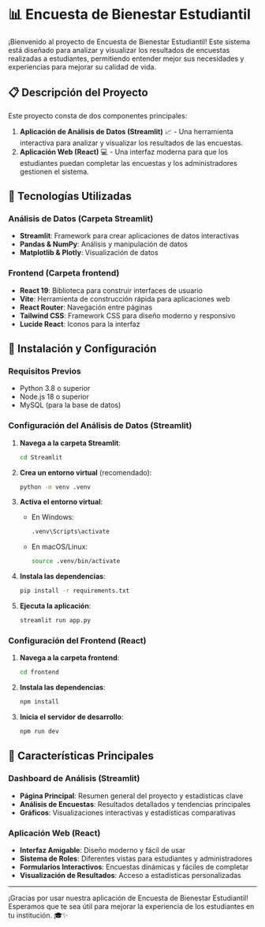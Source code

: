 # 📊 Encuesta de Bienestar Estudiantil

¡Bienvenido al proyecto de Encuesta de Bienestar Estudiantil! Este sistema está diseñado para analizar y visualizar los resultados de encuestas realizadas a estudiantes, permitiendo entender mejor sus necesidades y experiencias para mejorar su calidad de vida.

## 📋 Descripción del Proyecto

Este proyecto consta de dos componentes principales:

1. **Aplicación de Análisis de Datos (Streamlit)** 📈 - Una herramienta interactiva para analizar y visualizar los resultados de las encuestas.
2. **Aplicación Web (React)** 💻 - Una interfaz moderna para que los estudiantes puedan completar las encuestas y los administradores gestionen el sistema.

## 🚀 Tecnologías Utilizadas

### Análisis de Datos (Carpeta Streamlit)
- **Streamlit**: Framework para crear aplicaciones de datos interactivas
- **Pandas & NumPy**: Análisis y manipulación de datos
- **Matplotlib & Plotly**: Visualización de datos

### Frontend (Carpeta frontend)
- **React 19**: Biblioteca para construir interfaces de usuario
- **Vite**: Herramienta de construcción rápida para aplicaciones web
- **React Router**: Navegación entre páginas
- **Tailwind CSS**: Framework CSS para diseño moderno y responsivo
- **Lucide React**: Iconos para la interfaz

## 🔧 Instalación y Configuración

### Requisitos Previos
- Python 3.8 o superior
- Node.js 18 o superior
- MySQL (para la base de datos)

### Configuración del Análisis de Datos (Streamlit)

1. **Navega a la carpeta Streamlit**:
   ```bash
   cd Streamlit
   ```

2. **Crea un entorno virtual** (recomendado):
   ```bash
   python -m venv .venv
   ```

3. **Activa el entorno virtual**:
   - En Windows:
     ```bash
     .venv\Scripts\activate
     ```
   - En macOS/Linux:
     ```bash
     source .venv/bin/activate
     ```

4. **Instala las dependencias**:
   ```bash
   pip install -r requirements.txt
   ```

5. **Ejecuta la aplicación**:
   ```bash
   streamlit run app.py
   ```

### Configuración del Frontend (React)

1. **Navega a la carpeta frontend**:
   ```bash
   cd frontend
   ```

2. **Instala las dependencias**:
   ```bash
   npm install
   ```

3. **Inicia el servidor de desarrollo**:
   ```bash
   npm run dev
   ```

## 📱 Características Principales

### Dashboard de Análisis (Streamlit)
- **Página Principal**: Resumen general del proyecto y estadísticas clave
- **Análisis de Encuestas**: Resultados detallados y tendencias principales
- **Gráficos**: Visualizaciones interactivas y estadísticas comparativas

### Aplicación Web (React)
- **Interfaz Amigable**: Diseño moderno y fácil de usar
- **Sistema de Roles**: Diferentes vistas para estudiantes y administradores
- **Formularios Interactivos**: Encuestas dinámicas y fáciles de completar
- **Visualización de Resultados**: Acceso a estadísticas personalizadas

---

¡Gracias por usar nuestra aplicación de Encuesta de Bienestar Estudiantil! Esperamos que te sea útil para mejorar la experiencia de los estudiantes en tu institución. 🎓✨
